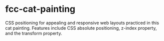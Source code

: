# fcc-cat-painting
CSS positioning for appealing and responsive web layouts practiced in this cat painting. Features include CSS absolute positioning, z-index property, and the transform property.
